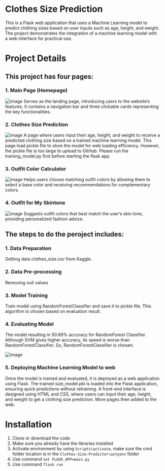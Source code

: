 # Clothes Size Prediction

This is a Flask web application that uses a Machine Learning model to predict clothing sizes based on user inputs such as age, height, and weight. The project demonstrates the integration of a machine learning model with a web interface for practical use.

# Project Details
## This project has four pages:
### 1. Main Page (Homepage)
   ![image](https://github.com/user-attachments/assets/44966035-511b-4bd8-9074-a453d77349c0)
   Serves as the landing page, introducing users to the website’s features. It contains a navigation bar and three clickable cards representing the key functionalities.
### 2. Clothes Size Prediction
   ![image](https://github.com/user-attachments/assets/87aca847-99ab-4873-94ba-b720c3575ae5)
   A page where users input their age, height, and weight to receive a predicted clothing size based on a trained machine learning model. This page load pickle file to store the model for web loading efficiency. However, the pickle file is too large to upload to GitHub. Please run the training_model.py first before starting the flask app.
### 3. Outfit Color Calculator
   ![image](https://github.com/user-attachments/assets/b0993e96-4896-40bd-a0c2-6c771439c3da)
   Helps users choose matching outfit colors by allowing them to select a base color and receiving recommendations for complementary colors.
### 4. Outfit for My Skintone
   ![image](https://github.com/user-attachments/assets/17716e46-092e-4502-9280-56068f161ff0)
   Suggests outfit colors that best match the user’s skin tone, providing personalized fashion advice.

## The steps to do the peroject includes:
### 1. Data Preparation
   Getting data clothes_size.csv from Kaggle.
### 2. Data Pre-processing
   Removing null values
### 3. Model Training
   Train model using RandomForestClassifier and save it to pickle file. This algorithm is chosen based on evaluation result.
### 4. Evaluating Model
   The model resulting in 50.69% accuracy for RandomForest Classifier. Although SVM gives higher accuracy, its speed is worse than RandomForestClassifier. So, RandomForestClassifier is chosen.
   
   ![image](https://github.com/user-attachments/assets/ed8ad620-b556-4a8b-a5dd-e7e62a254035)
### 5. Deploying Machine Learning Model to web
   Once the model is trained and evaluated, it is deployed as a web application using Flask. The trained size_model.pkl is loaded into the Flask application, ensuring quick predictions without retraining. A front-end interface is designed using HTML and CSS, where users can input their age, height, and weight to get a clothing size prediction. More pages then added to the web. 
   
# Installation
1. Clone or download the code
2. Make sure you already have the libraries installed
3. Activate environment by using `Scripts\activate`, make sure the cmd folder location is in the `Clothes-Size-Predictor\astyenv` folder
4. Use command `set FLASK_APP=main.py`
5. Use command `flask run`
